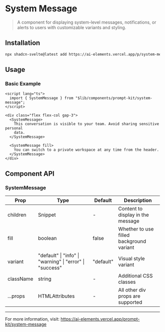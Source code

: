 # System Message

> A component for displaying system-level messages, notifications, or alerts to users with customizable variants and styling.

## Installation

```bash
npx shadcn-svelte@latest add https://ai-elements.vercel.app/p/system-message.json
```

## Usage

### Basic Example

```svelte
<script lang="ts">
  import { SystemMessage } from "$lib/components/prompt-kit/system-message";
</script>

<div class="flex flex-col gap-3">
  <SystemMessage>
    This conversation is visible to your team. Avoid sharing sensitive personal
    data.
  </SystemMessage>

  <SystemMessage fill>
    You can switch to a private workspace at any time from the header.
  </SystemMessage>
</div>
```

## Component API

### SystemMessage

| Prop      | Type                                                     | Default   | Description                              |
| --------- | -------------------------------------------------------- | --------- | ---------------------------------------- |
| children  | Snippet                                                  | -         | Content to display in the message        |
| fill      | boolean                                                  | false     | Whether to use filled background variant |
| variant   | "default" \| "info" \| "warning" \| "error" \| "success" | "default" | Visual style variant                     |
| className | string                                                   | -         | Additional CSS classes                   |
| ...props  | HTMLAttributes<HTMLDivElement>                           | -         | All other div props are supported        |

---

For more information, visit: https://ai-elements.vercel.app/prompt-kit/system-message
